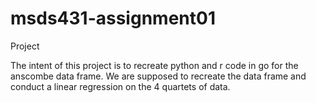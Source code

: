# msds431-assignment01

Project

The intent of this project is to recreate python and r code in go for the anscombe data frame. We are supposed to recreate the data frame and conduct a linear regression on the 4 quartets of data.